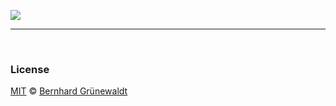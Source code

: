 [![](https://comsysto.github.io/Display-Override-PropertyList-File-Parser-and-Generator-with-HiDPI-Support-For-Scaled-Resolutions//assets/images/opengraph.png?v2)](https://comsysto.github.io/Display-Override-PropertyList-File-Parser-and-Generator-with-HiDPI-Support-For-Scaled-Resolutions/)



-----

&nbsp;

### License

[MIT](./LICENSE) © [Bernhard Grünewaldt](https://github.com/clouless)

